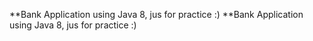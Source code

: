 **Bank Application using Java 8, jus for practice :)
**Bank Application using Java 8, jus for practice :)